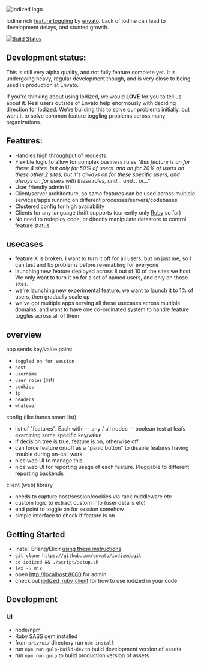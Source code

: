 ![Iodized logo](https://i.imgur.com/lLJPXum.png)

Iodine rich [feature toggling](http://martinfowler.com/bliki/FeatureToggle.html)
by [envato](http://www.envato.com/). Lack of iodine can lead to development delays, and stunted growth.

[![Build Status](https://travis-ci.org/envato/iodized.png)](https://travis-ci.org/envato/iodized)

## Development status:

This is still very alpha quality, and not fully feature complete yet. It is undergoing heavy, regular development though, and is very close to being used in production at Envato.

If you're thinking about using Iodized, we would **LOVE** for you to tell us about it. Real users outside of Envato help enormously with deciding direction for Iodized. We're building this to solve our problems initially, but want it to solve common feature toggling problems across many organizations.

## Features:
- Handles high throughput of requests
- Flexible logic to allow for complex business rules _"this feature is on for
  these 4 sites, but only for 50% of users, and on for 20% of users on these
other 2 sites, but it's always on for these specific users, and always on for
users with these roles, and... and... or..."_
- User friendly admin UI
- Client/server architecture, so same features can be used across multiple
  services/apps running on different processes/servers/codebases
- Clustered config for high availability
- Clients for any language thrift supports (currently only [Ruby](https://github.com/envato/iodized_ruby_client) so far)
- No need to redeploy code, or directly manipulate datastore to control feature status

## usecases
- feature X is broken. I want to turn it off for all users, but on just me, so I
can test and fix problems before re-enabling for everyone
- launching new feature deployed across 8 out of 10 of the sites we host. We
only want to turn it on for a set of named users, and only on those sites.
- we're launching new experimental feature. we want to launch it to 1% of users,
  then gradually scale up
- we've got multiple apps serving all these usecases across multiple domains,
  and want to have one co-ordinated system to handle feature toggles across all of them


## overview
app sends key/value pairs:
- `toggled on for session`
- `host`
- `username`
- `user_roles` (list)
- `cookies`
- `ip`
- `headers`
- `whatever`

config (like itunes smart list)
- list of "features". Each with:
-- any / all nodes
-- boolean test at leafs examining some specific key/value
- if decision tree is true, feature is on, otherwise off
- can force feature on/off as a "panic button" to disable features having
  trouble during on-call work
- nice web UI to manage this
- nice web UI for reporting usage of each feature. Pluggable to different
  reporting backends

client (web) library
- needs to capture host/session/cookies via rack middleware etc
- custom logic to extract custom info (user details etc)
- end point to toggle on for session somehow
- simple interface to check if feature is on

## Getting Started

- Install Erlang/Elixir [using these
instructions](http://elixir-lang.org/install.html)
- `git clone https://github.com/envato/iodized.git`
- `cd iodized && ./script/setup.sh`
- `iex -S mix`
- open [http://localhost:8080](http://localhost:8080) for admin
- check out [iodized_ruby_client](https://github.com/envato/iodized_ruby_client)
  for how to use iodized in your code

## Development

### UI
- node/npm
- Ruby SASS gem installed
- from `priv/ui/` directory run `npm install`
- run `npm run gulp-build-dev` to build development version of assets
- run `npm run gulp` to build production version of assets
